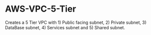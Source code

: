 # AWS-VPC-5-Tier

Creates a 5 Tier VPC with 1) Public facing subnet, 2) Private subnet, 3) DataBase subnet, 4) Services subnet and 5) Shared subnet.

